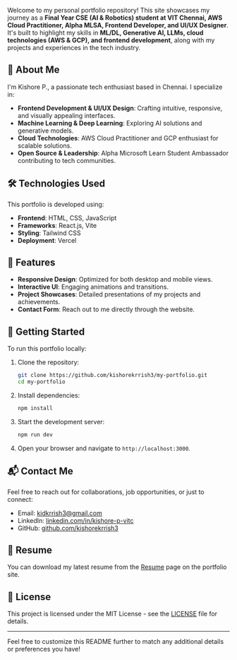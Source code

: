 Welcome to my personal portfolio repository! This site showcases my journey as a **Final Year CSE (AI & Robotics) student at VIT Chennai, AWS Cloud Practitioner, Alpha MLSA, Frontend Developer, and UI/UX Designer**. It's built to highlight my skills in **ML/DL, Generative AI, LLMs, cloud technologies (AWS & GCP), and frontend development**, along with my projects and experiences in the tech industry.

## 🚀 About Me

I'm Kishore P., a passionate tech enthusiast based in Chennai. I specialize in:

* **Frontend Development & UI/UX Design**: Crafting intuitive, responsive, and visually appealing interfaces.
* **Machine Learning & Deep Learning**: Exploring AI solutions and generative models.
* **Cloud Technologies**: AWS Cloud Practitioner and GCP enthusiast for scalable solutions.
* **Open Source & Leadership**: Alpha Microsoft Learn Student Ambassador contributing to tech communities.


## 🛠️ Technologies Used

This portfolio is developed using:

* **Frontend**: HTML, CSS, JavaScript
* **Frameworks**: React.js, Vite
* **Styling**: Tailwind CSS
* **Deployment**: Vercel

## 🌟 Features

* **Responsive Design**: Optimized for both desktop and mobile views.
* **Interactive UI**: Engaging animations and transitions.
* **Project Showcases**: Detailed presentations of my projects and achievements.
* **Contact Form**: Reach out to me directly through the website.


## 🚀 Getting Started

To run this portfolio locally:

1. Clone the repository:

   ```bash
   git clone https://github.com/kishorekrrish3/my-portfolio.git
   cd my-portfolio
   ```

2. Install dependencies:

   ```bash
   npm install
   ```

3. Start the development server:

   ```bash
   npm run dev
   ```

4. Open your browser and navigate to `http://localhost:3000`.

## 📬 Contact Me

Feel free to reach out for collaborations, job opportunities, or just to connect:

* Email: [kidkrrish3@gmail.com](mailto:kidkrrish3@gmail.com)
* LinkedIn: [linkedin.com/in/kishore-p-vitc](https://www.linkedin.com/in/kishore-p-vitc)
* GitHub: [github.com/kishorekrrish3](https://github.com/kishorekrrish3)

## 📄 Resume

You can download my latest resume from the [Resume](https://kishore-p-portfolio.vercel.app/resume) page on the portfolio site.

## 📄 License

This project is licensed under the MIT License - see the [LICENSE](LICENSE) file for details.

---

Feel free to customize this README further to match any additional details or preferences you have!
